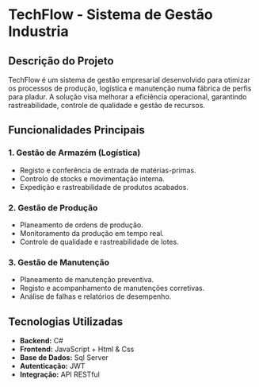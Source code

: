 # TechFlow - Sistema de Gestão Industria

## Descrição do Projeto

TechFlow é um sistema de gestão empresarial desenvolvido para otimizar os processos de produção, logística e manutenção numa fábrica de perfis para pladur. A solução visa melhorar a eficiência operacional, garantindo rastreabilidade, controle de qualidade e gestão de recursos.

## Funcionalidades Principais

### 1. Gestão de Armazém (Logística)

- Registo e conferência de entrada de matérias-primas.
- Controlo de stocks e movimentação interna.
- Expedição e rastreabilidade de produtos acabados.

### 2. Gestão de Produção

- Planeamento de ordens de produção.
- Monitoramento da produção em tempo real.
- Controle de qualidade e rastreabilidade de lotes.

### 3. Gestão de Manutenção

- Planeamento de manutenção preventiva.
- Registo e acompanhamento de manutenções corretivas.
- Análise de falhas e relatórios de desempenho.

## Tecnologias Utilizadas

- **Backend:** C#
- **Frontend:** JavaScript + Html & Css
- **Base de Dados:** Sql Server  
- **Autenticação:** JWT
- **Integração:** API RESTful

